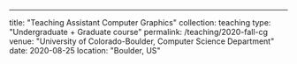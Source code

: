 ---
title: "Teaching Assistant Computer Graphics"
collection: teaching
type: "Undergraduate + Graduate course"
permalink: /teaching/2020-fall-cg
venue: "University of Colorado-Boulder, Computer Science Department"
date: 2020-08-25
location: "Boulder, US"

